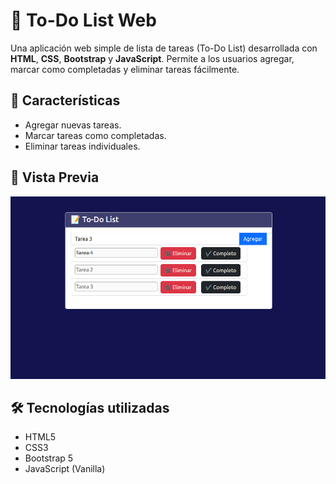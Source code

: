 # 📝 To-Do List Web

Una aplicación web simple de lista de tareas (To-Do List) desarrollada con **HTML**, **CSS**, **Bootstrap** y **JavaScript**. Permite a los usuarios agregar, marcar como completadas y eliminar tareas fácilmente.

## 🚀 Características

- Agregar nuevas tareas.
- Marcar tareas como completadas.
- Eliminar tareas individuales.

## 📸 Vista Previa

![Captura de la aplicación](./todo.png)

## 🛠️ Tecnologías utilizadas

- HTML5
- CSS3
- Bootstrap 5
- JavaScript (Vanilla)
